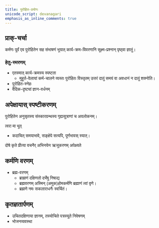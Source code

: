 ```yaml
---
title: पुरोहित-प्रयोगः
unicode_script: devanagari
emphasis_as_inline_comments: true
---
```


## प्राक्-चर्चा
कर्मणः पूर्वं एव पुरोहितेन सह संभाषणं भूयात् कार्य-क्रम-विवरणानि सूक्ष्म-प्रश्नान् पृष्ठ्वा ज्ञातुं।

### हेतु-स्मरणम्

- एतस्मात् कार्य-क्रमस्य स्पष्टता
  - मुहूर्त-वेलायां कर्म-चालने व्यस्तः पुरोहितः विस्तृतम् उत्तरं दातुं समयं वा अवधानं न दातुं शक्नोति।
- पुरोहित-स्नेहः
- वैदिक-दृष्ट्यां ज्ञान-वर्धनम्


## अपेक्षायास् स्पष्टीकरणम्

पुरोहितेन अनुसृतस्य संस्कारग्रन्थस्य गृह्यसूत्राणां च अवलोकनम्।

त्वरा मा भूत्
- कदाचित् समयाभावे, सङ्क्षेपे सत्यपि, पूर्णभावस् स्यात्।

दोषे कृते प्रीत्या वचनैर् अभिनयेन ऋजूकरणम् अपेक्ष्यते

## कर्मणि वरणम्

- ब्रह्म-वरणम्
  -  ब्राह्मणं दक्षिणतो दर्भेषु निषाद्य
  - ब्रह्मवरणम् अस्मिन् (अमुक)होमकर्मणि ब्रह्माणं त्वां वृणे।  
  - ब्रह्मणे नमः सकलाराधनैः स्वर्चितं।

## कृतज्ञतार्पणम्

- उचितदक्षिणाया ज्ञानम्, तस्योचिते पत्रस्यूते निवेषणम्
- भोजनव्यवस्था
